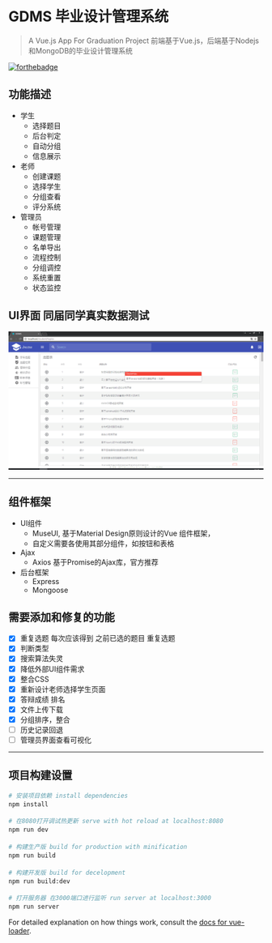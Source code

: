 # GDMS 毕业设计管理系统

> A Vue.js App For Graduation Project
> 前端基于Vue.js，后端基于Nodejs和MongoDB的毕业设计管理系统

[![forthebadge](http://forthebadge.com/images/badges/powered-by-electricity.svg)](http://forthebadge.com)


## 功能描述
+ 学生
    + 选择题目
    + 后台判定
    + 自动分组
    + 信息展示
+ 老师
    + 创建课题
    + 选择学生
    + 分组查看
    + 评分系统
+ 管理员
    + 帐号管理
    + 课题管理
    + 名单导出
    + 流程控制
    + 分组调控
    + 系统重置
    + 状态监控

## UI界面 同届同学真实数据测试
![](/src/assets/img/main_ui.png)

***

## 组件框架
+ UI组件
    + MuseUI, 基于Material Design原则设计的Vue 组件框架，
    + 自定义需要各使用其部分组件，如按钮和表格
+ Ajax
   + Axios 基于Promise的Ajax库，官方推荐
+ 后台框架
   + Express
   + Mongoose

## 需要添加和修复的功能
+ [x] 重复选题 每次应该得到 之前已选的题目 重复选题
+ [x] 判断类型
+ [x] 搜索算法失灵
+ [x] 降低外部UI组件需求
+ [x] 整合CSS
+ [x] 重新设计老师选择学生页面
+ [x] 答辩成绩 排名
+ [x] 文件上传下载
+ [x] 分组排序，整合
+ [ ] 历史记录回退
+ [ ] 管理员界面查看可视化
***

## 项目构建设置

``` bash
# 安装项目依赖 install dependencies
npm install

# 在8080打开调试热更新 serve with hot reload at localhost:8080
npm run dev

# 构建生产版 build for production with minification
npm run build

# 构建开发版 build for decelopment
npm run build:dev

# 打开服务器 在3000端口进行监听 run server at localhost:3000
npm run server
```

For detailed explanation on how things work, consult the [docs for vue-loader](http://vuejs.github.io/vue-loader).
